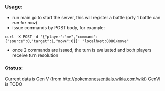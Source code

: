 ### Usage:
* run main.go to start the server, this will register a battle (only 1 battle can run for now)
* issue commands by POST body, for example:
```
curl -X POST -d '{"player":"me","command":{"source":0,"target":1,"move":0}}' "localhost:8080/move"
```
* once 2 commands are issued, the turn is evaluated and both players receive turn resolution

### Status:
Current data is Gen V (from http://pokemonessentials.wikia.com/wiki)
GenVI is TODO